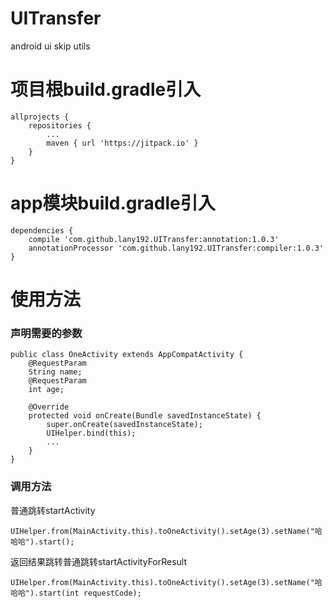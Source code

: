 # UITransfer
android ui skip utils
# 项目根build.gradle引入 
    allprojects {
        repositories {
            ...
            maven { url 'https://jitpack.io' }
        }
    }
# app模块build.gradle引入 
    dependencies {
        compile 'com.github.lany192.UITransfer:annotation:1.0.3'
        annotationProcessor 'com.github.lany192.UITransfer:compiler:1.0.3'
    }

# 使用方法

### 声明需要的参数
    public class OneActivity extends AppCompatActivity {
        @RequestParam
        String name;
        @RequestParam
        int age;
    
        @Override
        protected void onCreate(Bundle savedInstanceState) {
            super.onCreate(savedInstanceState);
            UIHelper.bind(this);
            ...
        }
    }

### 调用方法

普通跳转startActivity
    
    UIHelper.from(MainActivity.this).toOneActivity().setAge(3).setName("哈哈哈").start();

返回结果跳转普通跳转startActivityForResult

    UIHelper.from(MainActivity.this).toOneActivity().setAge(3).setName("哈哈哈").start(int requestCode);

